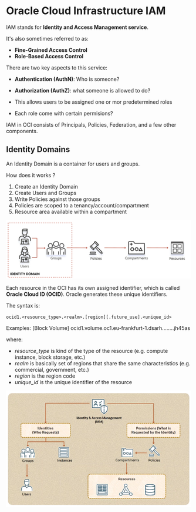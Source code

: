 # Oracle Cloud Infrastructure IAM

IAM stands for **Identity and Access Management service**.

It's also sometimes referred to as:
- **Fine-Grained Access Control**
- **Role-Based Access Control**

There are two key aspects to this service:
- **Authentication (AuthN)**: Who is  someone?
- **Authorization (AuthZ)**: what someone is allowed to do?

- This allows  users to be assigned one or mor predetermined  roles 
- Each  role come with certain permisions?

IAM in OCI consists of Principals, Policies, Federation, and a few other components.

## Identity Domains

An Identity Domain is a container for users and groups.

How does it works ?
1. Create an Identity Domain
2. Create Users and Groups
3. Write Policies against those groups
4. Policies are scoped to a tenancy/account/compartment
5. Resource area available within a compartment

![Identity-concepts](/Iam/oci-identity-concepts.png)

Each resource in the OCI has its own assigned identifier, which is called **Oracle Cloud ID (OCID)**. Oracle generates these unique identifiers.

The syntax is:

    ocid1.<resource_type>.<realm>.[region][.future_use].<unique_id>

Examples:
    [Block Volume] ocid1.volume.oc1.eu-frankfurt-1.dsarh........jh45as

where:

- *resource_type* is kind of the type of the resource (e.g. compute instance, block storage, etc.)
- *realm* is basically set of regions that share the same characteristics (e.g. commercial, government, etc.)
- *region* is the region code
- *unique_id* is the unique identifier of the resource

![OCI IAM](/Iam/iam.png)


